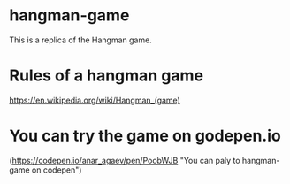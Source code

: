 # hangman-game
This is a replica of the Hangman game.

# Rules of a hangman game
https://en.wikipedia.org/wiki/Hangman_(game)

# You can try the game on godepen.io 
(https://codepen.io/anar_agaev/pen/PoobWJB "You can paly to hangman-game on codepen")  
